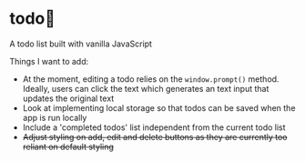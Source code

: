 # todo📝

A todo list built with vanilla JavaScript

Things I want to add:
- At the moment, editing a todo relies on the ``window.prompt()`` method. Ideally, users can click the text which generates an text input that updates the original text
- Look at implementing local storage so that todos can be saved when the app is run locally
- Include a 'completed todos' list independent from the current todo list
- ~~Adjust styling on add, edit and delete buttons as they are currently too reliant on default styling~~
